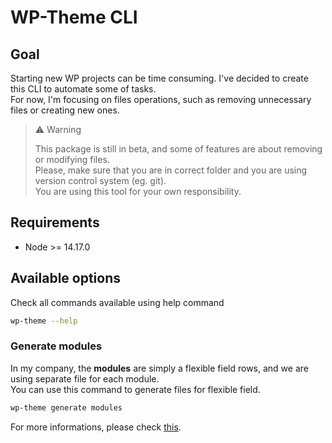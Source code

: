 # WP-Theme CLI

## Goal

Starting new WP projects can be time consuming. I've decided to create this CLI to automate some of tasks.  
For now, I'm focusing on files operations, such as removing unnecessary files or creating new ones.

> ⚠ Warning
>
> This package is still in beta, and some of features are about removing or modifying files.  
> Please, make sure that you are in correct folder and you are using version control system (eg. git).  
> You are using this tool for your own responsibility.

## Requirements

- Node >= 14.17.0

## Available options

Check all commands available using help command

```bash
wp-theme --help
```

### Generate modules

In my company, the **modules** are simply a flexible field rows, and we are using separate file for each module.  
You can use this command to generate files for flexible field.

```bash
wp-theme generate modules
```

For more informations, please check [this](/docs/acf-generator.md).
